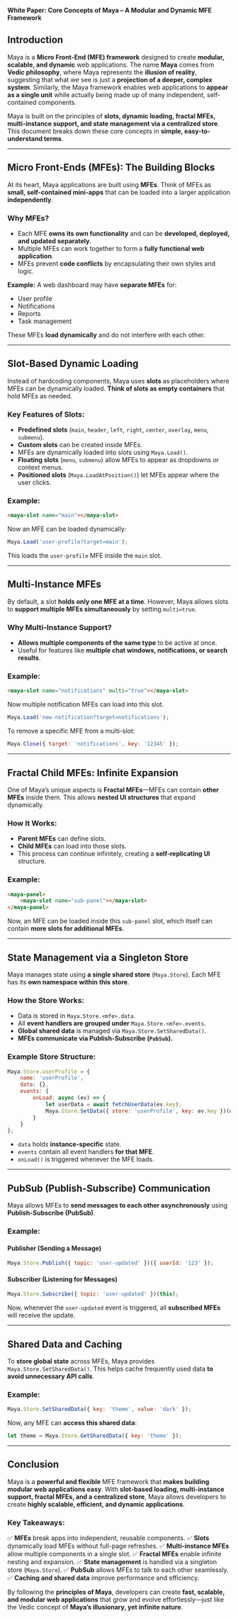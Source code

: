 **White Paper: Core Concepts of Maya – A Modular and Dynamic MFE Framework**

## **Introduction**
Maya is a **Micro Front-End (MFE) framework** designed to create **modular, scalable, and dynamic** web applications. The name **Maya** comes from **Vedic philosophy**, where Maya represents the **illusion of reality**, suggesting that what we see is just a **projection of a deeper, complex system**. Similarly, the Maya framework enables web applications to **appear as a single unit** while actually being made up of many independent, self-contained components.

Maya is built on the principles of **slots, dynamic loading, fractal MFEs, multi-instance support, and state management via a centralized store**. This document breaks down these core concepts in **simple, easy-to-understand terms**.

---
## **Micro Front-Ends (MFEs): The Building Blocks**
At its heart, Maya applications are built using **MFEs**. Think of MFEs as **small, self-contained mini-apps** that can be loaded into a larger application **independently**.

### **Why MFEs?**
- Each MFE **owns its own functionality** and can be **developed, deployed, and updated separately**.
- Multiple MFEs can work together to form a **fully functional web application**.
- MFEs prevent **code conflicts** by encapsulating their own styles and logic.

**Example:** A web dashboard may have **separate MFEs** for:
- User profile
- Notifications
- Reports
- Task management

These MFEs **load dynamically** and do not interfere with each other.

---
## **Slot-Based Dynamic Loading**
Instead of hardcoding components, Maya uses **slots** as placeholders where MFEs can be dynamically loaded. **Think of slots as empty containers** that hold MFEs as needed.

### **Key Features of Slots:**
- **Predefined slots** (`main`, `header`, `left`, `right`, `center`, `overlay`, `menu`, `submenu`).
- **Custom slots** can be created inside MFEs.
- MFEs are dynamically loaded into slots using `Maya.Load()`.
- **Floating slots** (`menu`, `submenu`) allow MFEs to appear as dropdowns or context menus.
- **Positioned slots** (`Maya.LoadAtPosition()`) let MFEs appear where the user clicks.

### **Example:**
```html
<maya-slot name="main"></maya-slot>
```
Now an MFE can be loaded dynamically:
```javascript
Maya.Load('user-profile?target=main');
```
This loads the `user-profile` MFE inside the `main` slot.

---
## **Multi-Instance MFEs**
By default, a slot **holds only one MFE at a time**. However, Maya allows slots to **support multiple MFEs simultaneously** by setting `multi=true`.

### **Why Multi-Instance Support?**
- **Allows multiple components of the same type** to be active at once.
- Useful for features like **multiple chat windows, notifications, or search results**.

### **Example:**
```html
<maya-slot name="notifications" multi="true"></maya-slot>
```
Now multiple notification MFEs can load into this slot.
```javascript
Maya.Load('new-notification?target=notifications');
```
To remove a specific MFE from a multi-slot:
```javascript
Maya.Close({ target: 'notifications', key: '12345' });
```

---
## **Fractal Child MFEs: Infinite Expansion**
One of Maya’s unique aspects is **Fractal MFEs**—MFEs can contain **other MFEs** inside them. This allows **nested UI structures** that expand dynamically.

### **How It Works:**
- **Parent MFEs** can define slots.
- **Child MFEs** can load into those slots.
- This process can continue infinitely, creating a **self-replicating UI** structure.

### **Example:**
```html
<maya-panel>
    <maya-slot name="sub-panel"></maya-slot>
</maya-panel>
```
Now, an MFE can be loaded inside this `sub-panel` slot, which itself can contain **more slots for additional MFEs**.

---
## **State Management via a Singleton Store**
Maya manages state using **a single shared store** (`Maya.Store`). Each MFE has its **own namespace within this store**.

### **How the Store Works:**
- Data is stored in `Maya.Store.<mfe>.data`.
- All **event handlers are grouped under** `Maya.Store.<mfe>.events`.
- **Global shared data** is managed via `Maya.Store.SetSharedData()`.
- **MFEs communicate via Publish-Subscribe (`PubSub`).**

### **Example Store Structure:**
```javascript
Maya.Store.userProfile = {
    name: 'userProfile',
    data: {},
    events: {
        onLoad: async (ev) => {
            let userData = await fetchUserData(ev.key);
            Maya.Store.SetData({ store: 'userProfile', key: ev.key })(userData);
        }
    }
};
```
- `data` holds **instance-specific** state.
- `events` contain all event handlers **for that MFE**.
- `onLoad()` is triggered whenever the MFE loads.

---
## **PubSub (Publish-Subscribe) Communication**
Maya allows MFEs to **send messages to each other asynchronously** using **Publish-Subscribe (PubSub)**.

### **Example:**
#### **Publisher (Sending a Message)**
```javascript
Maya.Store.Publish({ topic: 'user-updated' })({ userId: '123' });
```
#### **Subscriber (Listening for Messages)**
```javascript
Maya.Store.Subscribe({ topic: 'user-updated' })(this);
```
Now, whenever the `user-updated` event is triggered, all **subscribed MFEs** will receive the update.

---
## **Shared Data and Caching**
To **store global state** across MFEs, Maya provides `Maya.Store.SetSharedData()`. This helps cache frequently used data **to avoid unnecessary API calls**.

### **Example:**
```javascript
Maya.Store.SetSharedData({ key: 'theme', value: 'dark' });
```
Now, any MFE can **access this shared data**:
```javascript
let theme = Maya.Store.GetSharedData({ key: 'theme' });
```

---
## **Conclusion**
Maya is a **powerful and flexible** MFE framework that **makes building modular web applications easy**. With **slot-based loading, multi-instance support, fractal MFEs, and a centralized store**, Maya allows developers to create **highly scalable, efficient, and dynamic applications**.

### **Key Takeaways:**
✅ **MFEs** break apps into independent, reusable components.
✅ **Slots** dynamically load MFEs without full-page refreshes.
✅ **Multi-instance MFEs** allow multiple components in a single slot.
✅ **Fractal MFEs** enable infinite nesting and expansion.
✅ **State management** is handled via a singleton store (`Maya.Store`).
✅ **PubSub** allows MFEs to talk to each other seamlessly.
✅ **Caching and shared data** improve performance and efficiency.

By following the **principles of Maya**, developers can create **fast, scalable, and modular web applications** that grow and evolve effortlessly—just like the Vedic concept of **Maya’s illusionary, yet infinite nature**.

